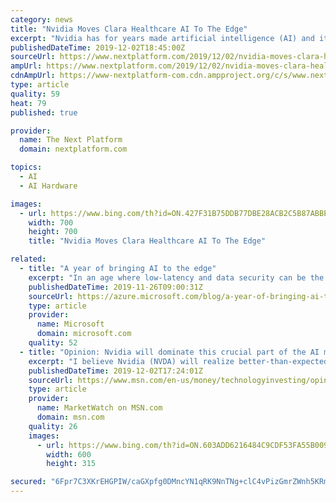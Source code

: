 ```yaml
---
category: news
title: "Nvidia Moves Clara Healthcare AI To The Edge"
excerpt: "Nvidia has for years made artificial intelligence (AI) and its various subsets – such as machine learning and deep learning – a foundation of future growth and sees it as a competitive advantage against rival Intel and a growing crop of smaller chip maker and newcomers looking to gain traction in a rapidly evolving IT environment."
publishedDateTime: 2019-12-02T18:45:00Z
sourceUrl: https://www.nextplatform.com/2019/12/02/nvidia-moves-clara-healthcare-ai-to-the-edge/
ampUrl: https://www.nextplatform.com/2019/12/02/nvidia-moves-clara-healthcare-ai-to-the-edge/amp/
cdnAmpUrl: https://www-nextplatform-com.cdn.ampproject.org/c/s/www.nextplatform.com/2019/12/02/nvidia-moves-clara-healthcare-ai-to-the-edge/amp/
type: article
quality: 59
heat: 79
published: true

provider:
  name: The Next Platform
  domain: nextplatform.com

topics:
  - AI
  - AI Hardware

images:
  - url: https://www.bing.com/th?id=ON.427F31B75DDB77DBE28ACB2C5B87ABBE
    width: 700
    height: 700
    title: "Nvidia Moves Clara Healthcare AI To The Edge"

related:
  - title: "A year of bringing AI to the edge"
    excerpt: "In an age where low-latency and data security can be the lifeblood of a business, containers make it possible for enterprises to meet these needs when harnessing artificial intelligence (AI). Since introducing Azure Cognitive Services in containers this time last year, businesses across industries have"
    publishedDateTime: 2019-11-26T09:00:31Z
    sourceUrl: https://azure.microsoft.com/blog/a-year-of-bringing-ai-to-the-edge/
    type: article
    provider:
      name: Microsoft
      domain: microsoft.com
    quality: 52
  - title: "Opinion: Nvidia will dominate this crucial part of the AI market for at least the next two years"
    excerpt: "I believe Nvidia (NVDA) will realize better-than-expected growth due to its early lead in AI inferencing hardware accelerator chips. That lead should last for at least the next two years, given industry growth and the company’s current product mix and positioning. Nvidia’s AI business at a glance In most server- and cloud-based applications ..."
    publishedDateTime: 2019-12-02T17:24:01Z
    sourceUrl: https://www.msn.com/en-us/money/technologyinvesting/opinion-nvidia-will-dominate-this-crucial-part-of-the-ai-market-for-at-least-the-next-two-years/ar-BBXElhq
    type: article
    provider:
      name: MarketWatch on MSN.com
      domain: msn.com
    quality: 26
    images:
      - url: https://www.bing.com/th?id=ON.603ADD6216484C9CDF53FA55B009BCA1
        width: 600
        height: 315

secured: "6Fpr7C3XKrEHGPIW/caGXpfg0DMncYN1qRK9NnTNg+clC4vPizGmrZWnh5KRmeWdl5LbDhJ+I228VFaeO9pgU506PybZeJrT38XDNgTQtO0p1yxN9HcftFX2AGjW5SUjXVNJzaPLxXRGzl/L6jShQpKDjTXcL0U+mPJ3z1NN9TWcuoJeOY22fFjLybZVyufhp/Sc7pnpX8GVkJhZTccwlokWIEa0b1PuBAj6/iQGMifQmukfwfT1Gm39jNuyDssz5tjIb2UX+Pallh02z0BEfg==;sYdy6j+BBJY5Xt9dQ+u2iQ=="
---
```


